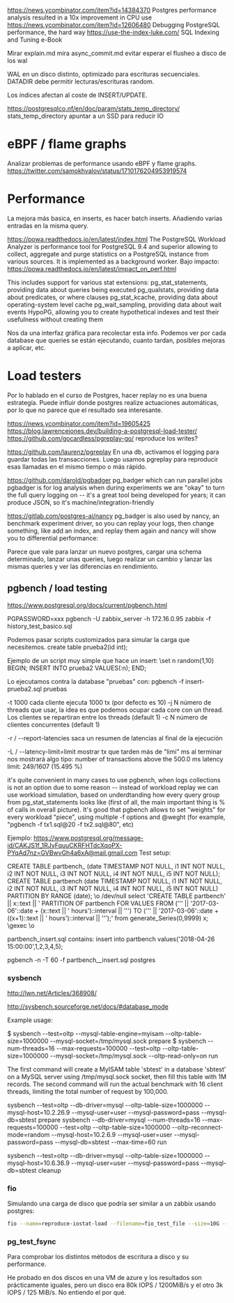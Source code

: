 <https://news.ycombinator.com/item?id=14384370> Postgres performance analysis resulted in a 10x improvement in CPU use
<https://news.ycombinator.com/item?id=12606480> Debugging PostgreSQL performance, the hard way
<https://use-the-index-luke.com/>
SQL Indexing and Tuning e-Book

Mirar explain.md
mira async_commit.md
evitar esperar el flusheo a disco de los wal

WAL en un disco distinto, optimizado para escrituras secuenciales.
DATADIR debe permitir lecturas/escrituras random.

Los índices afectan al coste de INSERT/UPDATE.

<https://postgresqlco.nf/en/doc/param/stats_temp_directory/>
stats_temp_directory apuntar a un SSD para reducir IO

# eBPF / flame graphs

Analizar problemas de performance usando eBPF y flame graphs.
<https://twitter.com/samokhvalov/status/1710176204953919574>

# Performance

La mejora más basica, en inserts, es hacer batch inserts. Añadiendo varias entradas en la misma query.

<https://powa.readthedocs.io/en/latest/index.html>
The PostgreSQL Workload Analyzer is performance tool for PostgreSQL 9.4 and superior allowing to collect, aggregate and purge statistics on a PostgreSQL instance from various sources. It is implemented as a background worker.
Bajo impacto: <https://powa.readthedocs.io/en/latest/impact_on_perf.html>

This includes support for various stat extensions:
pg_stat_statements, providing data about queries being executed
pg_qualstats, providing data about predicates, or where clauses
pg_stat_kcache, providing data about operating-system level cache
pg_wait_sampling, providing data about wait events
HypoPG, allowing you to create hypothetical indexes and test their usefulness without creating them

Nos da una interfaz gráfica para recolectar esta info.
Podemos ver por cada database que queries se están ejecutando, cuanto tardan, posibles mejoras a aplicar, etc.

# Load testers

Por lo hablado en el curso de Postgres, hacer replay no es una buena estrategía. Puede influir donde postgres realize actuaciones automáticas, por lo que no parece que el resultado sea interesante.

<https://news.ycombinator.com/item?id=19605425>
<https://blog.lawrencejones.dev/building-a-postgresql-load-tester/>
<https://github.com/gocardless/pgreplay-go/>
reproduce los writes?

<https://github.com/laurenz/pgreplay>
En una db, activamos el logging para guardar todas las transacciones.
Luego usamos pgreplay para reproducir esas llamadas en el mismo tiempo o más rápido.

<https://github.com/darold/pgbadger>
pg_badger which can run parallel jobs
pgbadger is for log analysis when during experiments we are "okay" to turn the full query logging on -- it's a great tool being developed for years; it can produce JSON, so it's machine/integration-friendly

<https://gitlab.com/postgres-ai/nancy>
pg_badger is also used by nancy, an benchmark experiment driver, so you can replay your logs, then change something, like add an index, and replay them again and nancy will show you to differential performance:

Parece que vale para lanzar un nuevo postgres, cargar una schema determinado, lanzar unas queries, luego realizar un cambio y lanzar las mismas queries y ver las diferencias en rendimiento.

## pgbench / load testing

<https://www.postgresql.org/docs/current/pgbench.html>

PGPASSWORD=xxx pgbench -U zabbix_server -h 172.16.0.95 zabbix -f history_test_basico.sql

Podemos pasar scripts customizados para simular la carga que necesitemos.
create table prueba2(id int);

Ejemplo de un script muy simple que hace un insert:
\set n random(1,10)
BEGIN;
INSERT INTO prueba2 VALUES(:n);
END;

Lo ejecutamos contra la database "pruebas" con:
pgbench -f insert-prueba2.sql pruebas

-t 1000
cada cliente ejecuta 1000 tx (por defecto es 10)
-j N
número de threads que usar, la idea es que podemos ocupar cada core con un thread. Los clientes se repartiran entre los threads (default 1)
-c N
número de clientes concurrentes (default 1)

-r / --report-latencies
saca un resumen de latencias al final de la ejecución

-L / --latency-limit=limit
mostrar tx que tarden más de "limi" ms
al terminar nos mostrará algo tipo: number of transactions above the 500.0 ms latency limit: 249/1607 (15.495 %)

it's quite convenient in many cases to use pgbench, when logs collections is not an option due to some reason -- instead of workload replay we can use workload simulation, based on underdtanding how every query group from pg_stat_statements looks like (first of all, the main important thing is % of calls in overall picture). It's good that pgbench allows to set "weights" for every workload "piece", using multiple -f options and @weght (for example, "pgbench -f tx1.sql@20 -f tx2.sql@80", etc)

Ejemplo: <https://www.postgresql.org/message-id/CAKJS1f_1RJyFquuCKRFHTdcXqoPX-PYqAd7nz=GVBwvGh4a6xA@mail.gmail.com>
Test setup:

CREATE TABLE partbench\_ (date TIMESTAMP NOT NULL, i1 INT NOT NULL, i2 INT NOT NULL, i3 INT NOT NULL, i4 INT NOT NULL, i5 INT NOT NULL);
CREATE TABLE partbench (date TIMESTAMP NOT NULL, i1 INT NOT NULL, i2 INT NOT NULL, i3 INT NOT NULL, i4 INT NOT NULL, i5 INT NOT NULL) PARTITION BY RANGE (date);
\o /dev/null
select 'CREATE TABLE partbench' || x::text || ' PARTITION OF partbench
FOR VALUES FROM (''' || '2017-03-06'::date + (x::text || '
hours')::interval || ''') TO (''' || '2017-03-06'::date + ((x+1)::text
|| ' hours')::interval || ''');'
from generate_Series(0,9999) x;
\gexec
\o

partbench_insert.sql contains:
insert into partbench values('2018-04-26 15:00:00',1,2,3,4,5);

pgbench -n -T 60 -f partbench\_\_insert.sql postgres

### sysbench

<http://lwn.net/Articles/368908/>

<http://sysbench.sourceforge.net/docs/#database_mode>

Example usage:

$ sysbench --test=oltp --mysql-table-engine=myisam --oltp-table-size=1000000 --mysql-socket=/tmp/mysql.sock prepare
$ sysbench --num-threads=16 --max-requests=100000 --test=oltp --oltp-table-size=1000000 --mysql-socket=/tmp/mysql.sock --oltp-read-only=on run

The first command will create a MyISAM table 'sbtest' in a database 'sbtest' on a MySQL server using /tmp/mysql.sock socket, then fill this table with 1M records. The second command will run the actual benchmark with 16 client threads, limiting the total number of request by 100,000.

sysbench --test=oltp --db-driver=mysql --oltp-table-size=1000000 --mysql-host=10.2.26.9 --mysql-user=user --mysql-password=pass --mysql-db=sbtest prepare
sysbench --db-driver=mysql --num-threads=16 --max-requests=100000 --test=oltp --oltp-table-size=1000000 --oltp-reconnect-mode=random --mysql-host=10.2.6.9 --mysql-user=user --mysql-password=pass --mysql-db=sbtest --max-time=60 run

sysbench --test=oltp --db-driver=mysql --oltp-table-size=1000000 --mysql-host=10.6.36.9 --mysql-user=user --mysql-password=pass --mysql-db=sbtest cleanup

### fio

Simulando una carga de disco que podría ser similar a un zabbix usando postgres:

```bash
fio --name=reproduce-iostat-load --filename=fio_test_file --size=10G --rw=randrw --rwmixwrite=97 --bsrange=4k-32k --ioengine=libaio --direct=1 --numjobs=8 --iodepth=8 --runtime=120s --group_reporting
```

### pg_test_fsync

Para comprobar los distintos métodos de escritura a disco y su performance.

He probado en dos discos en una VM de azure y los resultados son prácticamente iguales, pero un disco era 80k IOPS / 1200MiB/s y el otro 3k IOPS / 125 MiB/s.
No entiendo el por qué.
